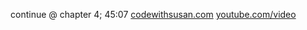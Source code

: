 
continue @ chapter 4; 45:07
[codewithsusan.com](https://codewithsusan.com/notes/vuejs-simplified-1)
[youtube.com/video](https://www.youtube.com/watch?v=8BgyPAeV7eU)
